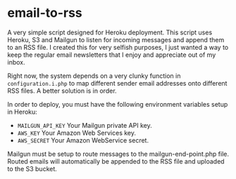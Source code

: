 email-to-rss
==============

A very simple script designed for Heroku deployment. This script uses Heroku, S3 and Mailgun to
listen for incoming messages and append them to an RSS file. I created this for very selfish purposes,
I just wanted a way to keep the regular email newsletters that I enjoy and appreciate out of my inbox.

Right now, the system depends on a very clunky function in `configuration.i.php` to map different sender
email addresses onto different RSS files. A better solution is in order.

In order to deploy, you must have the following environment variables setup in Heroku:

* `MAILGUN_API_KEY` Your Mailgun private API key.
* `AWS_KEY` Your Amazon Web Services key.
* `AWS_SECRET` Your Amazon WebService secret.

Mailgun must be setup to route messages to the mailgun-end-point.php file. Routed emails will automatically
be appended to the RSS file and uploaded to the S3 bucket.